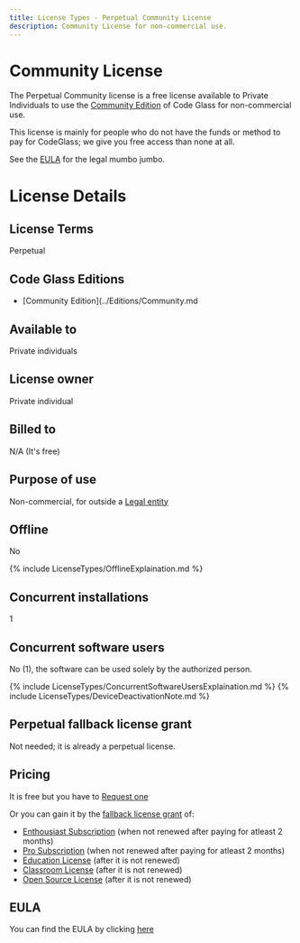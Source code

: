 ```yaml
---
title: License Types - Perpetual Community License
description: Community License for non-commercial use.
---
```

# Community License
The Perpetual Community license is a free license available to Private Individuals to use the [Community Edition](../Editions/Community.md) of Code Glass for non-commercial use.

This license is mainly for people who do not have the funds or method to pay for CodeGlass; we give you free access than none at all.

See the [EULA](#eula) for the legal mumbo jumbo.

# License Details
## License Terms
Perpetual

## Code Glass Editions
- [Community Edition](../Editions/Community.md

## Available to
Private individuals
## License owner
Private individual
## Billed to 
N/A (It's free)
## Purpose of use
Non-commercial, for outside a [Legal entity](../LicenseTypes.md#legal-entity)
## Offline
No

{% include LicenseTypes/OfflineExplaination.md %}

## Concurrent installations
1

## Concurrent software users
No (1), the software can be used solely by the authorized person.

{% include LicenseTypes/ConcurrentSoftwareUsersExplaination.md %}
{% include LicenseTypes/DeviceDeactivationNote.md %}

## Perpetual fallback license grant
Not needed; it is already a perpetual license.

## Pricing
It is free but you have to [Request one](../../pages/contact.md)


Or you can gain it by the [fallback license grant](../LicenseTypes.md#fallback-license-type-requirements) of:
- [Enthousiast Subscription](EnthousiastSubscription.md) (when not renewed after paying for atleast 2 months)
- [Pro Subscription](ProSubscription.md) (when not renewed after paying for atleast 2 months)
- [Education License](EducationLicense.md) (after it is not renewed)
- [Classroom License](ClassRoomLicense.md) (after it is not renewed)
- [Open Source License](OpenSourceLicense.md) (after it is not renewed)

## EULA
You can find the EULA by clicking [here](../Legal/EULA/CommunitySubscriptionAgreement.md)